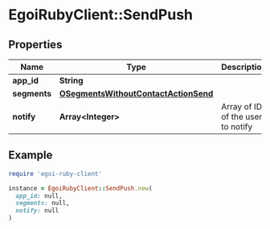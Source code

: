 # EgoiRubyClient::SendPush

## Properties

| Name | Type | Description | Notes |
| ---- | ---- | ----------- | ----- |
| **app_id** | **String** |  |  |
| **segments** | [**OSegmentsWithoutContactActionSend**](OSegmentsWithoutContactActionSend.md) |  |  |
| **notify** | **Array&lt;Integer&gt;** | Array of IDs of the users to notify | [optional] |

## Example

```ruby
require 'egoi-ruby-client'

instance = EgoiRubyClient::SendPush.new(
  app_id: null,
  segments: null,
  notify: null
)
```

